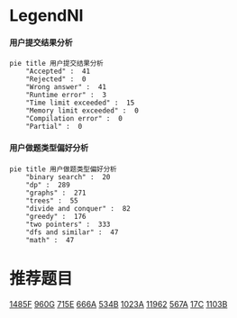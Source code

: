 # LegendNI

<!-- tabs:start -->



#### **用户提交结果分析**

```mermaid
pie title 用户提交结果分析
    "Accepted" :  41
    "Rejected" :  0
    "Wrong answer" :  41
    "Runtime error" :  3
    "Time limit exceeded" :  15
    "Memory limit exceeded" :  0
    "Compilation error" :  0
    "Partial" :  0
```

#### **用户做题类型偏好分析**

```mermaid
pie title 用户做题类型偏好分析
    "binary search" :  20
    "dp" :  289
    "graphs" :  271
    "trees" :  55
    "divide and conquer" :  82
    "greedy" :  176
    "two pointers" :  333
    "dfs and similar" :  47
    "math" :  47
```



<!-- tabs:end -->
# 推荐题目
[1485F](https://codeforces.com/contest/1485/problem/F)
[960G](https://codeforces.com/contest/960/problem/G)
[715E](https://codeforces.com/contest/715/problem/E)
[666A](https://codeforces.com/contest/666/problem/A)
[534B](https://codeforces.com/contest/534/problem/B)
[1023A](https://codeforces.com/contest/1023/problem/A)
[11962](https://codeforces.com/contest/1196/problem/2)
[567A](https://codeforces.com/contest/567/problem/A)
[17C](https://codeforces.com/contest/17/problem/C)
[1103B](https://codeforces.com/contest/1103/problem/B)

